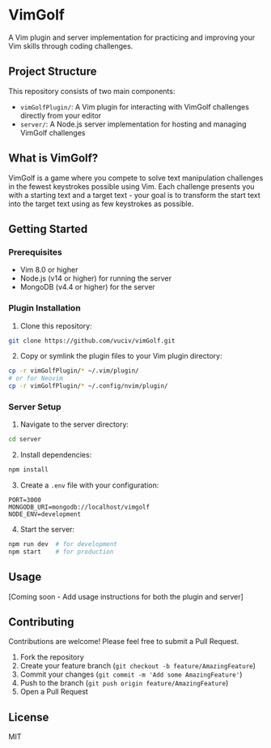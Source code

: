 # VimGolf

A Vim plugin and server implementation for practicing and improving your Vim skills through coding challenges.

## Project Structure

This repository consists of two main components:

- `vimGolfPlugin/`: A Vim plugin for interacting with VimGolf challenges directly from your editor
- `server/`: A Node.js server implementation for hosting and managing VimGolf challenges

## What is VimGolf?

VimGolf is a game where you compete to solve text manipulation challenges in the fewest keystrokes possible using Vim. Each challenge presents you with a starting text and a target text - your goal is to transform the start text into the target text using as few keystrokes as possible.

## Getting Started

### Prerequisites

- Vim 8.0 or higher
- Node.js (v14 or higher) for running the server
- MongoDB (v4.4 or higher) for the server

### Plugin Installation

1. Clone this repository:
```bash
git clone https://github.com/vuciv/vimGolf.git
```

2. Copy or symlink the plugin files to your Vim plugin directory:
```bash
cp -r vimGolfPlugin/* ~/.vim/plugin/
# or for Neovim
cp -r vimGolfPlugin/* ~/.config/nvim/plugin/
```

### Server Setup

1. Navigate to the server directory:
```bash
cd server
```

2. Install dependencies:
```bash
npm install
```

3. Create a `.env` file with your configuration:
```env
PORT=3000
MONGODB_URI=mongodb://localhost/vimgolf
NODE_ENV=development
```

4. Start the server:
```bash
npm run dev  # for development
npm start    # for production
```

## Usage

[Coming soon - Add usage instructions for both the plugin and server]

## Contributing

Contributions are welcome! Please feel free to submit a Pull Request.

1. Fork the repository
2. Create your feature branch (`git checkout -b feature/AmazingFeature`)
3. Commit your changes (`git commit -m 'Add some AmazingFeature'`)
4. Push to the branch (`git push origin feature/AmazingFeature`)
5. Open a Pull Request

## License

MIT 